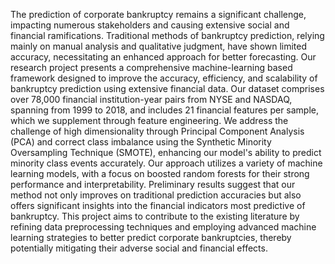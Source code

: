 The prediction of corporate bankruptcy remains a significant challenge, 
impacting numerous stakeholders and causing extensive social and financial ramifications. 
Traditional methods of bankruptcy prediction, relying mainly on manual analysis and qualitative judgment, 
have shown limited accuracy, necessitating an enhanced approach for better forecasting. Our research project presents a 
comprehensive machine-learning based framework designed to improve the accuracy, efficiency, and scalability of bankruptcy 
prediction using extensive financial data. Our dataset comprises over 78,000 financial institution-year pairs from NYSE and NASDAQ, 
spanning from 1999 to 2018, and includes 21 financial features per sample, which we supplement through feature engineering. 
We address the challenge of high dimensionality through Principal Component Analysis (PCA) and correct class imbalance using 
the Synthetic Minority Oversampling Technique (SMOTE), enhancing our model's ability to predict minority class events accurately. 
Our approach utilizes a variety of machine learning models, with a focus on boosted random forests for their strong performance and interpretability. 
Preliminary results suggest that our method not only improves on traditional prediction accuracies but also offers significant insights into the 
financial indicators most predictive of bankruptcy. This project aims to contribute to the existing literature by refining data preprocessing techniques and 
employing advanced machine learning strategies to better predict corporate bankruptcies, thereby potentially mitigating their adverse social and financial effects. 

